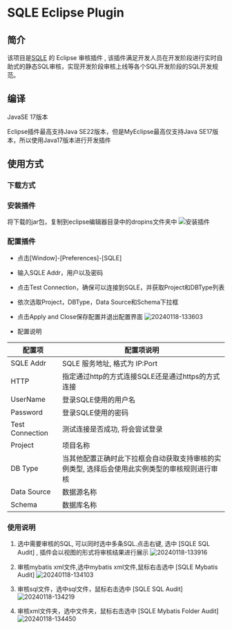 # SQLE Eclipse Plugin

## 简介

该项目是[SQLE](https://github.com/actiontech/sqle) 的 Eclipse 审核插件 , 该插件满足开发人员在开发阶段进行实时自助式的静态SQL审核，实现开发阶段审核上线等各个SQL开发阶段的SQL开发规范。

## 编译
JavaSE 17版本


Eclipse插件最高支持Java SE22版本，但是MyEclipse最高仅支持Java SE17版本，所以使用Java17版本进行开发插件

## 使用方式

### 下载方式

### 安装插件
将下载的jar包，复制到eclipse编辑器目录中的dropins文件夹中
![安装插件](https://github.com/actiontech/sqle-ee/assets/53266479/c6f1144f-88ad-49a0-961a-309b73d53d3c)
### 配置插件
  - 点击[Window]-[Preferences]-[SQLE]
  - 输入SQLE Addr，用户以及密码
  - 点击Test Connection，确保可以连接到SQLE，并获取Project和DBType列表
  - 依次选取Project，DBType，Data Source和Schema下拉框
  - 点击Apply and Close保存配置并退出配置界面
   ![20240118-133603](https://github.com/actiontech/sqle-eclipse-plugin/assets/53266479/4d113257-0b28-4bc8-81d5-1d955ca95009)

  - 配置说明

| 配置项             | 配置项说明                                            |
|-----------------|--------------------------------------------------|
| SQLE Addr       | SQLE 服务地址, 格式为 IP:Port                           |
| HTTP       | 指定通过http的方式连接SQLE还是通过https的方式连接                           |
| UserName        | 登录SQLE使用的用户名                                     |
| Password        | 登录SQLE使用的密码                                      |
| Test Connection | 测试连接是否成功, 将会尝试登录                                 |
| Project         | 项目名称                                             |
| DB Type         | 当其他配置正确时此下拉框会自动获取支持审核的实例类型, 选择后会使用此实例类型的审核规则进行审核 |
| Data Source     | 数据源名称                                            |
| Schema          | 数据库名称                                            |

### 使用说明
1. 选中需要审核的SQL, 可以同时选中多条SQL.点击右键, 选中 [SQLE SQL Audit] ,  插件会以视图的形式将审核结果进行展示
![20240118-133916](https://github.com/actiontech/sqle-eclipse-plugin/assets/53266479/ca3dd9ae-501e-48e0-867f-5467e4ff61b1)

2. 审核mybatis xml文件,选中mybatis xml文件,鼠标右击选中 [SQLE Mybatis Audit]
![20240118-134103](https://github.com/actiontech/sqle-eclipse-plugin/assets/53266479/6b8cd9a4-4676-415c-9000-0a8407c17efd)

3. 审核sql文件，选中sql文件，鼠标右击选中 [SQLE SQL Audit]
![20240118-134219](https://github.com/actiontech/sqle-eclipse-plugin/assets/53266479/65ea91da-537c-4d01-a912-9d82fb64952c)

4. 审核xml文件夹，选中文件夹，鼠标右击选中 [SQLE Mybatis Folder Audit]
![20240118-134450](https://github.com/actiontech/sqle-eclipse-plugin/assets/53266479/c1ab3c24-8d71-4266-9654-8ef12ae989fe)


